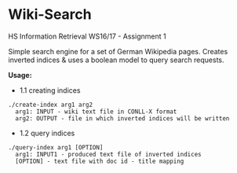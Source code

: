 # Wiki-Search
HS Information Retrieval WS16/17 - Assignment 1


Simple search engine for a set of German Wikipedia pages. Creates inverted indices & uses a boolean model to query search requests.



**Usage:**
- 1.1 creating indices
```
./create-index arg1 arg2
  arg1: INPUT - wiki text file in CONLL-X format
  arg2: OUTPUT - file in which inverted indices will be written
```
  
- 1.2 query indices

```
./query-index arg1 [OPTION]
  arg1: INPUT1 - produced text file of inverted indices
  [OPTION] - text file with doc id - title mapping
```
